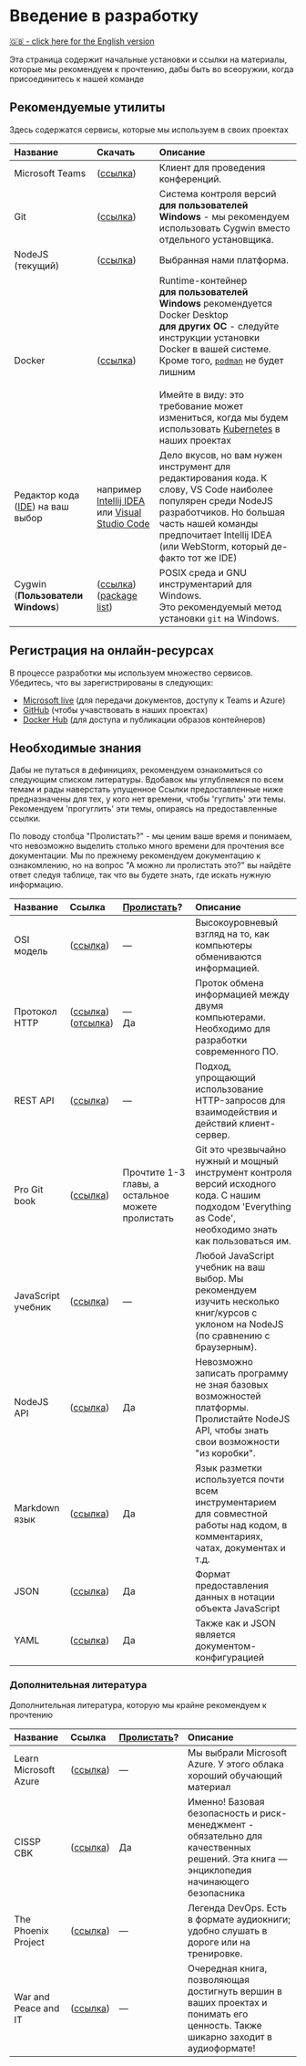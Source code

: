 # Введение в разработку

[🇬🇧 - click here for the English version](../getting-started.md)

Эта страница содержит начальные установки и ссылки на материалы, которые мы
рекомендуем к прочтению, дабы быть во всеоружии, когда присоединитесь к нашей
команде

## Рекомендуемые утилиты

Здесь содержатся сервисы, которые мы используем в своих проектах

| Название                                                                                             | Скачать                                                                                                                | Описание                                                                                                                                                                                                                                                                                                                                                             |
|:-----------------------------------------------------------------------------------------------------|:-----------------------------------------------------------------------------------------------------------------------|:---------------------------------------------------------------------------------------------------------------------------------------------------------------------------------------------------------------------------------------------------------------------------------------------------------------------------------------------------------------------|
| Microsoft Teams                                                                                      | ([ссылка](https://www.microsoft.com/en-us/microsoft-365/microsoft-teams/download-app))                                 | Клиент для проведения конференций.                                                                                                                                                                                                                                                                                                                                   |
| Git                                                                                                  | ([ссылка](https://git-scm.com/))                                                                                       | Система контроля версий<br/>**для пользователей Windows** - мы рекомендуем использовать Cygwin вместо отдельного установщика.                                                                                                                                                                                                                                        |
| NodeJS (текущий)                                                                                     | ([ссылка](https://nodejs.org/ru/))                                                                                     | Выбранная нами платформа.                                                                                                                                                                                                                                                                                                                                            |
| Docker                                                                                               | ([ссылка](https://www.docker.com/get-started))                                                                         | Runtime-контейнер<br/>**для пользователей Windows** рекомендуется Docker Desktop<br/>**для других ОС** - следуйте инструкции установки Docker в вашей системе. Кроме того, [`podman`](https://podman.io/) не будет лишним<br/><br/>Имейте в виду: это требование может измениться, когда мы будем использовать [Kubernetes](https://kubernetes.io/) в наших проектах |
| Редактор кода ([IDE](https://en.wikipedia.org/wiki/Integrated_development_environment)) на ваш выбор | например [Intellij IDEA](https://www.jetbrains.com/idea/) или [Visual Studio Code](https://code.visualstudio.com/)     | Дело вкусов, но вам нужен инструмент для редактирования кода. К слову, VS Code наиболее популярен среди NodeJS разработчиков. Но большая часть нашей команды предпочитает Intellij IDEA (или WebStorm, который де-факто тот же IDE)                                                                                                                                  |
| Cygwin (**Пользователи Windows**)                                                                    | ([ссылка](https://cygwin.com/install.html))<br/>([package list](https://github.com/devsecops-learning/cygwin-scripts)) | POSIX среда и GNU инструментарий для Windows.<br/>Это рекомендуемый метод установки `git` на Windows.                                                                                                                                                                                                                                                                |

## Регистрация на онлайн-ресурсах

В процессе разработки мы используем множество сервисов. Убедитесь, что вы зарегистрированы в следующих:

-   [Microsoft live](https://live.com) (для передачи документов, доступу к Teams
    и Azure)
-   [GitHub](https://github.com) (чтобы учавствовать в наших проектах)
-   [Docker Hub](https://hub.docker.com/) (для доступа и публикации образов
    контейнеров)

## Необходимые знания

Дабы не путаться в дефинициях, рекомендуем ознакомиться со следующим списком литературы. Вдобавок мы углубляемся по всем темам и рады наверстать упущенное
Ссылки предоставленные ниже предназначены для тех, у кого нет времени, чтобы 'гуглить' эти темы. 
Рекомендуем 'прогуглить' эти темы, опираясь на предоставленные ссылки.

По поводу столбца "Пролистать?" - мы ценим ваше время и понимаем, что невозможно выделить столько много времени для прочтения все документации.
Мы по прежнему рекомендуем документацию к ознакомлению, но на вопрос "А можно ли пролистать это?" вы найдёте ответ следуя таблице, так что вы будете знать, где искать нужную информацию.

| Название           | Ссылка                                                                                                                   | [Пролистать](https://ru.wiktionary.org/wiki/%D0%BF%D1%80%D0%BE%D0%BB%D0%B8%D1%81%D1%82%D0%B0%D1%82%D1%8C)? | Описание                                                                                                                                                    |
|:-------------------|:-------------------------------------------------------------------------------------------------------------------------|:-----------------------------------------------------------------------------------------------------------|:------------------------------------------------------------------------------------------------------------------------------------------------------------|
| OSI модель         | ([ссылка](http://infocisco.ru/network_model_osi.html))                                                                   | —                                                                                                          | Высокоуровневый взгляд на то, как компьютеры обмениваются информацией.                                                                                      |
| Протокол HTTP      | ([ссылка](https://developer.mozilla.org/ru/docs/Web/HTTP/Overview))<br/>([отсылка](https://tools.ietf.org/html/rfc7230)) | —<br/>Да                                                                                                   | Проток обмена информацией между двумя компьютерами. Необходимо для разработки современного ПО.                                                              |
| REST API           | ([ссылка](https://ru.wikipedia.org/wiki/REST))                                                                           | —                                                                                                          | Подход, упрощающий использование HTTP-запросов для взаимодействия и действий клиент-сервер.                                                                 |
| Pro Git book       | ([ссылка](https://git-scm.com/book/ru/))                                                                                 | Прочтите 1-3 главы, а остальное можете пролистать                                                          | Git это чрезвычайно нужный и мощный инструмент контроля версий исходного кода. С нашим подходом 'Everything as Code', необходимо знать как пользоваться им. |
| JavaScript учебник | ([ссылка](https://nodejs.org/ru/docs/guides/))                                                                           | —                                                                                                          | Любой JavaScript учебник на ваш выбор. Мы рекомендуем изучить несколько книг/курсов с уклоном на NodeJS (по сравнению с браузерным).                        |
| NodeJS API         | ([ссылка](https://nodejs.org/docs/latest/api/))                                                                          | Да                                                                                                         | Невозможно записать программу не зная базовых возможностей платформы. Пролистайте NodeJS API, чтобы знать свои возможности "из коробки".                    |
| Markdown язык      | ([ссылка](https://guides.github.com/features/mastering-markdown/))                                                       | Да                                                                                                         | Язык разметки используется почти всем инструментарием для совместной работы над кодом, в комментариях, чатах, документах и т.д.                             |
| JSON               | ([ссылка](https://www.w3schools.com/js/js_json_syntax.asp))                                                              | Да                                                                                                         | Формат предоставления данных в нотации объекта JavaScript                                                                                                   |
| YAML               | ([ссылка](https://docs.ansible.com/ansible/latest/reference_appendices/YAMLSyntax.html))                                 | Да                                                                                                         | Также как и JSON является документом-конфигурацией                                                                                                          |

### Дополнительная литература

Дополнительная литература, которую мы крайне рекомендуем к прочтению

| Название              | Ссылка                                                                                          | [Пролистать](https://ru.wiktionary.org/wiki/%D0%BF%D1%80%D0%BE%D0%BB%D0%B8%D1%81%D1%82%D0%B0%D1%82%D1%8C)? | Описание                                                                                                                                |
|:----------------------|:------------------------------------------------------------------------------------------------|:-----------------------------------------------------------------------------------------------------------|:----------------------------------------------------------------------------------------------------------------------------------------|
| Learn Microsoft Azure | ([ссылка](https://docs.microsoft.com/en-us/learn/azure/))                                       | —                                                                                                          | Мы выбрали Microsoft Azure. У этого облака хороший обучающий материал                                                                   |
| CISSP CBK             | ([ссылка](https://www.amazon.com/Official-ISC-Guide-CISSP-CBK/dp/1119423341))                   | Да                                                                                                         | Именно! Базовая безопасность и риск-менеджмент - обязательно для качественных решений. Эта книга — энциклопедия начинающего безопасника |
| The Phoenix Project   | ([ссылка](https://www.amazon.com/Phoenix-Project-DevOps-Helping-Business/dp/0988262592))        | —                                                                                                          | Легенда DevOps. Есть в формате аудиокниги; удобно слушать в дороге или на тренировке.                                                   |
| War and Peace and IT  | ([ссылка](https://www.amazon.com/War-Peace-Business-Leadership-Technology-ebook/dp/B07JZHCVY9)) | —                                                                                                          | Очередная книга, позволяющая достигнуть вершин в ваших проектах и понимать его ценность. Также шикарно заходит в аудиоформате!          |
